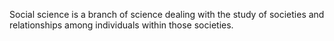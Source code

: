 Social science is a branch of science dealing with the study of societies and relationships among individuals within those societies.